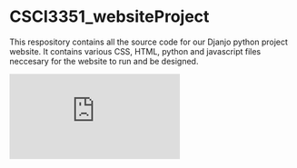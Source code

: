 # CSCI3351_websiteProject

This respository contains all the source code for our Djanjo python project website. It contains various CSS, HTML, python and javascript files neccesary for the website to run and be designed.

![The final Project Report](https://github.com/smatilho/CSCI3351_websiteProject/blob/main/CSCI3351-01_Goon-Squad_Project-Report.pdf)
